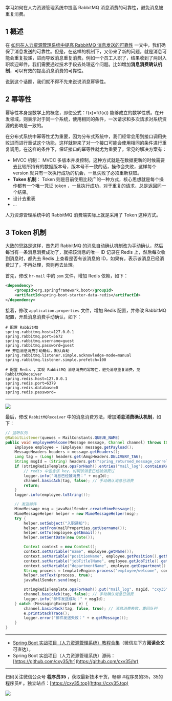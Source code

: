 学习如何在人力资源管理系统中提高 RabbitMQ 消息消费的可靠性，避免消息被重复消费。
<!-- more -->

## 1 概述

在 [如何在人力资源管理系统中提高 RabbitMQ 消息发送的可靠性](https://mp.weixin.qq.com/s/w3GiA7QhGLI6T-yeSHwfLQ) 一文中，我们确保了消息发送的可靠性。但是，在这样的机制下，又带来了新的问题，就是消息可能会重复投递，进而导致消息重复消费。例如一个员工入职了，结果收到了两封入职欢迎邮件。我们需要通过技术手段去处理这个问题。比如增加**消息消费确认机制**，可以有效的提高消息消费的可靠性。

说到这个话题，我们就不得不先来说说消息幂等性。

## 2 幂等性

幂等性本身是数学上的概念，即使公式：f(x)=f(f(x)) 能够成立的数学性质。在开发领域，则表示对于同一个系统，使用相同的条件，一次请求和多次请求对系统资源的影响是一致的。

在分布式系统中幂等性尤为重要，因为分布式系统中，我们经常会用到接口调用失败进而进行重试这个功能，这样就带来了对一个接口可能会使用相同的条件进行重复调用，在这样的条件下，保证接口的幂等性就尤为重要了。常见的解决方案有：

- MVCC 机制： MVCC 多版本并发控制，这种方式就是在数据更新的时候需要去比较所持有的数据版本号，版本号不一致的话，操作会失败，这样每个 version 就只有一次执行成功的机会，一旦失败了必须重新获取。
- **Token 机制**： Token 则是目前使用比较广的一种方式，核心思想就是每个操作都有一个唯一凭证 token ，一旦执行成功，对于重复的请求，总是返回同一个结果。
- 设计去重表
- ...

人力资源管理系统中的 RabbitMQ 消费端实际上就是采用了 Token 这种方式。

## 3 Token 机制

大致的思路是这样，首先将 RabbitMQ 的消息自动确认机制改为手动确认，然后每当有一条消息消费成功了，就把该消息的唯一 ID 记录在 Redis 上，然后每次收到消息时，都先去 Redis 上查看是否有该消息的 ID，如果有，表示该消息已经消费过了，不再处理，否则再去处理。

首先，修改 `hr-mail` 中的 `pom` 文件，增加 Redis 依赖，如下：

```xml
<dependency>
    <groupId>org.springframework.boot</groupId>
    <artifactId>spring-boot-starter-data-redis</artifactId>
</dependency>
```

接着，修改 `application.properties` 文件，增加 Redis 配置，并修改 RabbitMQ 配置，开启消息消费手动确认，如下：

```properties
# 配置 RabbitMQ
spring.rabbitmq.host=127.0.0.1
spring.rabbitmq.port=5672
spring.rabbitmq.username=guest
spring.rabbitmq.password=guest
## 开启消息消费手动确认，默认自动
spring.rabbitmq.listener.simple.acknowledge-mode=manual
spring.rabbitmq.listener.simple.prefetch=100

# 配置 Redis ，实现 RabbitMQ 消息消费的幂等性，避免消息重复消费，见 RabbitMQReceiver
spring.redis.host=127.0.0.1
spring.redis.port=6379
spring.redis.database=0
spring.redis.password=
```

---

![](https://oscimg.oschina.net/oscnet/up-e6638b74275db538c4caf1b5875278f5e88.png)

最后，修改 `RabbitMQReceiver` 中的消息消费方法，增加**消息消费确认机制**，如下：

```java
// 监听队列
@RabbitListener(queues = MailConstants.QUEUE_NAME)
public void employeeWelcome(Message message, Channel channel) throws IOException {
    Employee employee = (Employee) message.getPayload();
    MessageHeaders headers = message.getHeaders();
    Long tag = (Long) headers.get(AmqpHeaders.DELIVERY_TAG);
    String msgId = (String) headers.get("spring_returned_message_correlation");
    if (stringRedisTemplate.opsForHash().entries("mail_log").containsKey(msgId)) {
        // redis 中包含该 key，说明该消息已经被消费过
        logger.info("消息已经被消费：" + msgId);
        channel.basicAck(tag, false); // 手动确认消息已消费
        return;
    }
    logger.info(employee.toString());

    // 发送邮件
    MimeMessage msg = javaMailSender.createMimeMessage();
    MimeMessageHelper helper = new MimeMessageHelper(msg);
    try {
        helper.setSubject("入职通知");
        helper.setFrom(mailProperties.getUsername());
        helper.setTo(employee.getEmail());
        helper.setSentDate(new Date());

        Context context = new Context();
        context.setVariable("name", employee.getName());
        context.setVariable("positionName", employee.getPosition().getName());
        context.setVariable("jobTitlelName", employee.getJobTitle().getName());
        context.setVariable("departmentName", employee.getDepartment().getName());
        String process = templateEngine.process("employee/welcome", context);
        helper.setText(process, true);
        javaMailSender.send(msg);

        stringRedisTemplate.opsForHash().put("mail_log", msgId, "cxy35");
        channel.basicAck(tag, false); // 手动确认消息已消费
        logger.info("邮件发送成功：" + msgId);
    } catch (MessagingException e) {
        channel.basicNack(tag, false, true); // 消息消费失败，重回队列
        e.printStackTrace();
        logger.error("邮件发送失败：" + e.getMessage());
    }
}
```

---

- [Spring Boot 实战项目（人力资源管理系统）教程合集](https://mp.weixin.qq.com/s/2m9if4Skd2LR6vNezccwqw)（微信左下方**阅读全文**可直达）。
- Spring Boot 实战项目（人力资源管理系统）源码：[https://github.com/cxy35/hr](https://github.com/cxy35/hr)


---

扫码关注微信公众号 **程序员35** ，获取最新技术干货，畅聊 #程序员的35，35的程序员# 。独立站点：[https://cxy35.top](https://cxy35.top)

![](https://oscimg.oschina.net/oscnet/up-285838b9c516db5bb1ba760f292f2346078.JPEG)